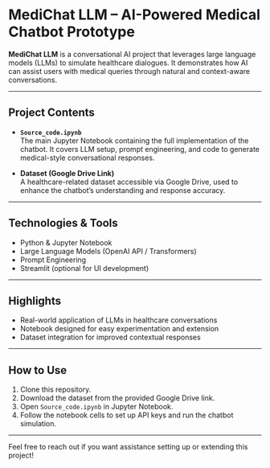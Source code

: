 # MediChat LLM – AI-Powered Medical Chatbot Prototype

**MediChat LLM** is a conversational AI project that leverages large language models (LLMs) to simulate healthcare dialogues. It demonstrates how AI can assist users with medical queries through natural and context-aware conversations.

---

## Project Contents

- **`Source_code.ipynb`**  
  The main Jupyter Notebook containing the full implementation of the chatbot. It covers LLM setup, prompt engineering, and code to generate medical-style conversational responses.

- **Dataset (Google Drive Link)**  
  A healthcare-related dataset accessible via Google Drive, used to enhance the chatbot’s understanding and response accuracy.

---

## Technologies & Tools

- Python & Jupyter Notebook  
- Large Language Models (OpenAI API / Transformers)  
- Prompt Engineering  
- Streamlit (optional for UI development)  

---

## Highlights

- Real-world application of LLMs in healthcare conversations  
- Notebook designed for easy experimentation and extension  
- Dataset integration for improved contextual responses  

---

## How to Use

1. Clone this repository.  
2. Download the dataset from the provided Google Drive link.  
3. Open `Source_code.ipynb` in Jupyter Notebook.  
4. Follow the notebook cells to set up API keys and run the chatbot simulation.

---

Feel free to reach out if you want assistance setting up or extending this project!

